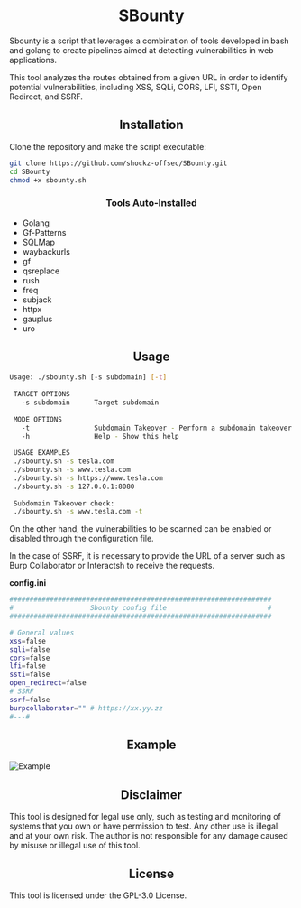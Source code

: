 <div align="center">
  <h1>SBounty</h1>
</div>

Sbounty is a script that leverages a combination of tools developed in bash and golang to create pipelines aimed at detecting vulnerabilities in web applications.

This tool analyzes the routes obtained from a given URL in order to identify potential vulnerabilities, including XSS, SQLi, CORS, LFI, SSTI, Open Redirect, and SSRF.

<div align="center">
  <h2>Installation</h2>
</div>

Clone the repository and make the script executable:

```bash
git clone https://github.com/shockz-offsec/SBounty.git
cd SBounty
chmod +x sbounty.sh
```

<div align="center">
  <h3>Tools Auto-Installed</h3>
</div>

* Golang
* Gf-Patterns
* SQLMap
* waybackurls
* gf
* qsreplace
* rush
* freq
* subjack
* httpx
* gauplus
* uro


<div align="center">
  <h2>Usage</h2>
</div>

```bash
Usage: ./sbounty.sh [-s subdomain] [-t] 
 
 TARGET OPTIONS
   -s subdomain      Target subdomain
 
 MODE OPTIONS
   -t                Subdomain Takeover - Perform a subdomain takeover check
   -h                Help - Show this help
 
 USAGE EXAMPLES
 ./sbounty.sh -s tesla.com
 ./sbounty.sh -s www.tesla.com
 ./sbounty.sh -s https://www.tesla.com
 ./sbounty.sh -s 127.0.0.1:8080
 
 Subdomain Takeover check:
 ./sbounty.sh -s www.tesla.com -t 
```
On the other hand, the vulnerabilities to be scanned can be enabled or disabled through the configuration file. 

In the case of SSRF, it is necessary to provide the URL of a server such as Burp Collaborator or Interactsh to receive the requests.

**config.ini**
```bash
#################################################################
#	    	        Sbounty config file			                #
#################################################################

# General values
xss=false
sqli=false
cors=false
lfi=false
ssti=false
open_redirect=false
# SSRF
ssrf=false
burpcollaborator="" # https://xx.yy.zz
#---#
```

<div align="center">
  <h2>Example</h2>
</div>

![Example](https://github.com/shockz-offsec/SBounty/assets/67438760/97dc14da-2a71-4ced-957a-1c0e5b32a9f4)

<div align="center">
  <h2>Disclaimer</h2>
</div>

This tool is designed for legal use only, such as testing and monitoring of systems that you own or have permission to test. Any other use is illegal and at your own risk. The author is not responsible for any damage caused by misuse or illegal use of this tool.

<div align="center">
  <h2>License</h2>
</div>

This tool is licensed under the GPL-3.0 License.
